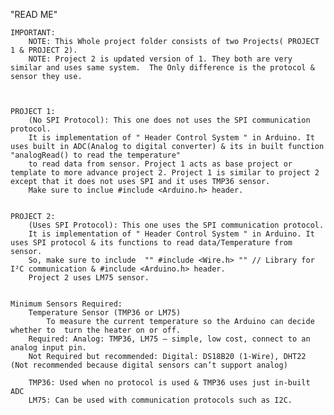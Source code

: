 
"READ ME"

	IMPORTANT:  
		NOTE: This Whole project folder consists of two Projects( PROJECT 1 & PROJECT 2).
  		NOTE: Project 2 is updated version of 1. They both are very similar and uses same system.  The Only difference is the protocol & sensor they use.



	PROJECT 1:
		(No SPI Protocol): This one does not uses the SPI communication protocol. 
		It is implementation of " Header Control System " in Arduino. It uses built in ADC(Analog to digital converter) & its in built function "analogRead() to read the temperature"
 		to read data from sensor. Project 1 acts as base project or template to more advance project 2. Project 1 is similar to project 2 except that it does not uses SPI and it uses TMP36 sensor.
   		Make sure to inclue #include <Arduino.h> header.


	PROJECT 2:
		(Uses SPI Protocol): This one uses the SPI communication protocol. 
		It is implementation of " Header Control System " in Arduino. It uses SPI protocol & its functions to read data/Temperature from sensor.
  		So, make sure to include  "" #include <Wire.h> "" // Library for I²C communication & #include <Arduino.h> header.
		Project 2 uses LM75 sensor.


	Minimum Sensors Required:
		Temperature Sensor (TMP36 or LM75)                                                                              
        	To measure the current temperature so the Arduino can decide whether to  turn the heater on or off.
		Required: Analog: TMP36, LM75 — simple, low cost, connect to an analog input pin.
		Not Required but recommended: Digital: DS18B20 (1-Wire), DHT22 (Not recommended because digital sensors can’t support analog)
  
		TMP36: Used when no protocol is used & TMP36 uses just in-built ADC                   
        LM75: Can be used with communication protocols such as I2C.
